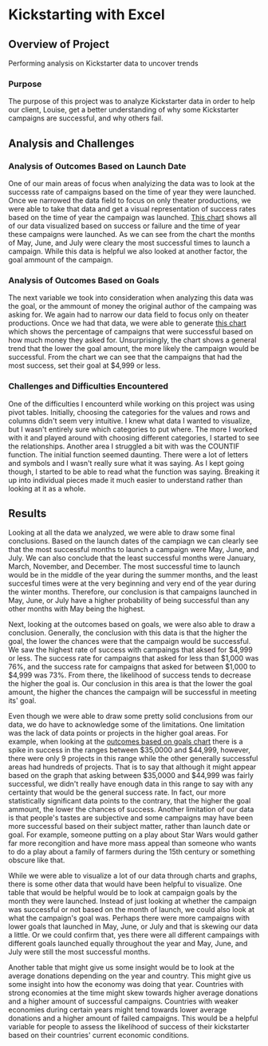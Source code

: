 # Kickstarting with Excel

## Overview of Project
Performing analysis on Kickstarter data to uncover trends

### Purpose
The purpose of this project was to analyze Kickstarter data in order to help our client, Louise, get a better understanding of why some Kickstarter campaigns are successful, and why others fail. 

## Analysis and Challenges
### Analysis of Outcomes Based on Launch Date
One of our main areas of focus when analyizing the data was to look at the successs rate of campaigns based on the time of year they were launched. Once we narrowed the data field to focus on only theater productions, we were able to take that data and get a visual representation of success rates based on the time of year the campaign was launched. [This chart](https://github.com/robyrob78/kickstarter-analysis/blob/master/resources/Theater_Outcomes_vs_Launch.png) shows all of our data visualized based on success or failure and the time of year these campaigns were launched. As we can see from the chart the months of May, June, and July were cleary the most successful times to launch a campaign. While this data is helpful we also looked at another factor, the goal ammount of the campaign. 

### Analysis of Outcomes Based on Goals
The next variable we took into consideration when analyzing this data was the goal, or the ammount of money the original author of the campaing was asking for. We again had to narrow our data field to focus only on theater productions. Once we had that data, we were able to generate [this chart](https://github.com/robyrob78/kickstarter-analysis/blob/master/resources/Outcomes_vs_Goals.png) which shows the percentage of campaigns that were successful based on how much money they asked for. Unsurprisingly, the chart shows a general trend that the lower the goal amount, the more likely the campaign would be successful. From the chart we can see that the campaigns that had the most success, set their goal at $4,999 or less. 

### Challenges and Difficulties Encountered
One of the difficulties I encounterd while working on this project was using pivot tables. Initially, choosing the categories for the values and rows and columns didn't seem very intuitive. I knew what data I wanted to visualize, but I wasn't entirely sure which categories to put where. The more I worked with it and played around with choosing different categories, I started to see the relationships. Another area I struggled a bit with was the COUNTIF function. The initial function seemed daunting. There were a lot of letters and symbols and I wasn't really sure what it was saying. As I kept going though, I started to be able to read what the function was saying. Breaking it up into individual pieces made it much easier to understand rather than looking at it as a whole.

## Results
Looking at all the data we analyzed, we were able to draw some final conclusions. Based on the launch dates of the campiagn we can clearly see that the most successful months to launch a campaign were May, June, and July. We can also conclude that the least successful months were January, March, November, and December. The most successful time to launch would be in the middle of the year during the summer months, and the least succesful times were at the very beginning and very end of the year during the winter months. Therefore, our conclusion is that campaigns launched in May, June, or July have a higher probability of being successful than any other months with May being the highest. 

Next, looking at the outcomes based on goals, we were also able to draw a conclusion. Generally, the conclusion with this data is that the higher the goal, the lower the chances were that the campaign would be successful. We saw the highest rate of success with campaings that aksed for $4,999 or less. The success rate for campaigns that asked for less than $1,000 was 76%, and the success rate for campaigns that asked for between $1,000 to $4,999 was 73%. From there, the likelihood of success tends to decrease the higher the goal is. Our conclusion in this area is that the lower the goal amount, the higher the chances the campaign will be successful in meeting its' goal. 

Even though we were able to draw some pretty solid conclusions from our data, we do have to acknowledge some of the limitations. One limitation was the lack of data points or projects in the higher goal areas. For example, when looking at the [outcomes based on goals chart](https://github.com/robyrob78/kickstarter-analysis/blob/master/resources/Outcomes_vs_Goals.png) there is a spike in success in the ranges between $35,0000 and $44,999, however, there were only 9 projects in this range while the other generally successful areas had hundreds of projects. That is to say that although it might appear based on the graph that asking between $35,0000 and $44,999 was fairly successful, we didn't really have enough data in this range to say with any certainty that would be the general success rate. In fact, our more statistically significant data points to the contrary, that the higher the goal ammount, the lower the chances of success. Another limitation of our data is that people's tastes are subjective and some campaigns may have been more successful based on their subject matter, rather than launch date or goal. For example, someone putting on a play about Star Wars would gather far more recongition and have more mass appeal than someone who wants to do a play about a family of farmers during the 15th century or something obscure like that.

While we were able to visualize a lot of our data through charts and graphs, there is some other data that would have been helpful to visualize. One table that would be helpful would be to look at campaign goals by the month they were launched. Instead of just looking at whether the campaign was successful or not based on the month of launch, we could also look at what the campaign's goal was. Perhaps there were more campaigns with lower goals that launched in May, June, or July and that is skewing our data a little. Or we could confirm that, yes there were all different campaings with different goals launched equally throughout the year and May, June, and July were still the most successful months. 

Another table that might give us some insight would be to look at the average donations depending on the year and country. This might give us some insight into how the economy was doing that year. Countries with strong economies at the time might skew towards higher average donations and a higher amount of successful campaigns. Countries with weaker economies during certain years might tend towards lower average donations and a higher amount of failed campaigns. This would be a helpful variable for people to assess the likelihood of success of their kickstarter based on their countries' current economic conditions. 
